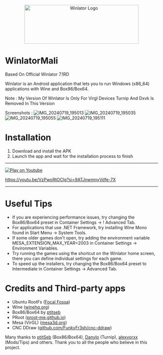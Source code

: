 <p align="center">
	<img src="logo.png" width="376" height="128" alt="Winlator Logo" />  
</p>

# WinlatorMali
Based On Official Winlator 7.1RD

Winlator is an Android application that lets you to run Windows (x86_64) applications with Wine and Box86/Box64.

Note : My Version Of Winlator Is Only For Virgl Devices Turnip And Dxvk Is Removed In This Version

Screenshots :
![IMG_20240719_195013](https://github.com/user-attachments/assets/f759e1da-f771-427c-85fa-3717914c4009)
![IMG_20240719_195035](https://github.com/user-attachments/assets/3297578e-eaa8-4960-927b-5c05e488cef4)
![IMG_20240719_195055](https://github.com/user-attachments/assets/bac46a55-8e1d-4279-a94c-8528658e2b15)
![IMG_20240719_195111](https://github.com/user-attachments/assets/e3566608-0007-4b9e-ba4f-5721765610b5)

# Installation

1. Download and install the APK 
2. Launch the app and wait for the installation process to finish

----

[![Play on Youtube](https://img.youtube.com/vi/8PKhmT7B3Xo/1.jpg)](https://www.youtube.com/watch?v=8PKhmT7B3Xo)

https://youtu.be/VzPwoRtOClg?si=9ATJnwmnyVdfe-7X

----

# Useful Tips

- If you are experiencing performance issues, try changing the Box86/Box64 preset in Container Settings -> !
Advanced Tab.
- For applications that use .NET Framework, try installing Wine Mono found in Start Menu -> System Tools.
- If some older games don't open, try adding the environment variable MESA_EXTENSION_MAX_YEAR=2003 in Container Settings -> Environment Variables.
- Try running the games using the shortcut on the Winlator home screen, there you can define individual settings for each game.
- To speed up the installers, try changing the Box86/Box64 preset to Intermediate in Container Settings -> Advanced Tab.

# Credits and Third-party apps
- Ubuntu RootFs ([Focal Fossa](https://releases.ubuntu.com/focal))
- Wine ([winehq.org](https://www.winehq.org/))
- Box86/Box64 by [ptitseb](https://github.com/ptitSeb)
- PRoot ([proot-me.github.io](https://proot-me.github.io))
- Mesa (VirGL) ([mesa3d.org](https://www.mesa3d.org))
- CNC DDraw ([github.com/FunkyFr3sh/cnc-ddraw](https://github.com/FunkyFr3sh/cnc-ddraw))

Many thanks to [ptitSeb](https://github.com/ptitSeb) (Box86/Box64), [Danylo](https://blogs.igalia.com/dpiliaiev/tags/mesa/) (Turnip), [alexvorxx](https://github.com/alexvorxx) (Mods/Tips) and others.
Thank you to all the people who believe in this project.
